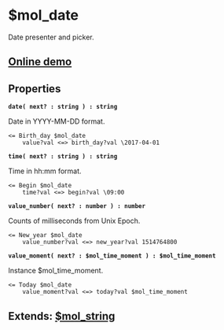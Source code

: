 # $mol_date

Date presenter and picker.

## [Online demo](https://mol.hyoo.ru/#!section=demos/readme/demo=mol_date_demo)

## Properties

**`date( next? : string ) : string`**

Date in YYYY-MM-DD format.

```
<= Birth_day $mol_date
	value?val <=> birth_day?val \2017-04-01
```

**`time( next? : string ) : string`**

Time in hh:mm format.

```
<= Begin $mol_date
	time?val <=> begin?val \09:00
```

**`value_number( next? : number ) : number`**

Counts of milliseconds from Unix Epoch.

```
<= New_year $mol_date
	value_number?val <=> new_year?val 1514764800
```

**`value_moment( next? : $mol_time_moment ) : $mol_time_moment`**

Instance $mol_time_moment.
```
<= Today $mol_date
	value_moment?val <=> today?val $mol_time_moment
```

## Extends: [$mol_string](https://mol.hyoo.ru/#!section=demos/readme/demo=mol_string_demo)
